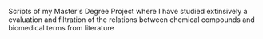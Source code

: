 Scripts of my Master's Degree Project where I have studied extinsively a evaluation and filtration of the relations between chemical compounds and biomedical terms from literature 
